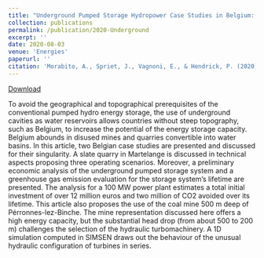 ```yaml
---
title: "Underground Pumped Storage Hydropower Case Studies in Belgium: Perspectives and Challenges"
collection: publications
permalink: /publication/2020-Underground
excerpt: ''
date: 2020-08-03
venue: 'Energies'
paperurl: ''
citation: 'Morabito, A., Spriet, J., Vagnoni, E., & Hendrick, P. (2020). &quot;Underground pumped storage hydropower case studies in Belgium: perspectives and challenges.&quot; <i>Energies, 13,</i>15, 4000'
---
```

[Download](https://morabito-a.github.io/info/files/2020-Underground.pdf)

To avoid the geographical and topographical prerequisites of the conventional pumped hydro energy storage, the use of underground cavities as water reservoirs allows countries without steep topography, such as Belgium, to increase the potential of the energy storage capacity. Belgium abounds in disused mines and quarries convertible into water basins. In this article, two Belgian case studies are presented and discussed for their singularity. A slate quarry in Martelange is discussed in technical aspects proposing three operating scenarios. Moreover, a preliminary economic analysis of the underground pumped storage system and a greenhouse gas emission evaluation for the storage system’s lifetime are presented. The analysis for a 100 MW power plant estimates a total initial investment of over 12 million euros and two million of CO2 avoided over its lifetime. This article also proposes the use of the coal mine 500 m deep of Pérronnes-lez-Binche. The mine representation discussed here offers a high energy capacity, but the substantial head drop (from about 500 to 200 m) challenges the selection of the hydraulic turbomachinery. A 1D simulation computed in SIMSEN draws out the behaviour of the unusual hydraulic configuration of turbines in series.


